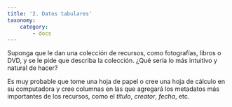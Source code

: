 ```yaml
---
title: '2. Datos tabulares'
taxonomy:
    category:
        - docs
---
```


Suponga que le dan una colección de recursos, como fotografías, libros o DVD, y se le pide que describa la colección. ¿Qué sería lo más intuitivo y natural de hacer? 

Es muy probable que tome una hoja de papel o cree una hoja de cálculo en su computadora y cree columnas en las que agregará los metadatos más importantes de los recursos, como el _título_, _creator_, _fecha_, etc.

